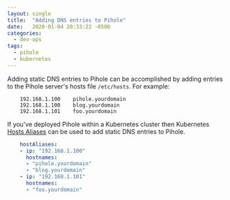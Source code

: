 ```yaml
---
layout: single
title:  "Adding DNS entries to Pihole"
date:   2020-01-04 20:33:22 -0500
categories:
  - dev-ops
tags:
  - pihole
  - kubernetes
---
```


Adding static DNS entries to Pihole can be accomplished by adding entries to the Pihole server's hosts file `/etc/hosts`. For example:

``` highlight shell
    192.168.1.100    pihole.yourdomain
    192.168.1.100    blog.yourdomain
    192.168.1.101    foo.yourdomain
```

If you've deployed Pihole within a Kubernetes cluster then Kubernetes [Hosts Aliases](https://kubernetes.io/docs/concepts/services-networking/add-entries-to-pod-etc-hosts-with-host-aliases/) can be used to add static DNS entries to Pihole.

``` yaml
    hostAliases:
    - ip: "192.168.1.100"
      hostnames:
      - "pihole.yourdomain"
      - "blog.yourdomain"
    - ip: "192.168.1.101"
      hostnames:
      - "foo.yourdomain"
```
